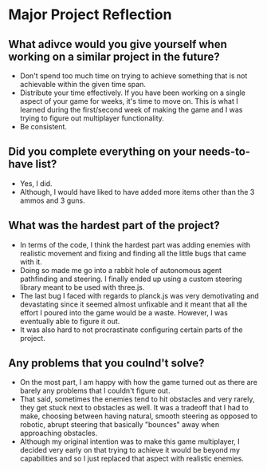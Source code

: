 # Major Project Reflection

## What adivce would you give yourself when working on a similar project in the future?

- Don't spend too much time on trying to achieve something that is not achievable within the given time span.
- Distribute your time effectively. If you have been working on a single aspect of your game for weeks, it's time to move on. This is what I learned during the first/second week of making the game and I was trying to figure out multiplayer functionality.
- Be consistent.

## Did you complete everything on your needs-to-have list?

- Yes, I did.
- Although, I would have liked to have added more items other than the 3 ammos and 3 guns.

## What was the hardest part of the project?

- In terms of the code, I think the hardest part was adding enemies with realistic movement and fixing and finding all the little bugs that came with it.
- Doing so made me go into a rabbit hole of autonomous agent pathfinding and steering. I finally ended up using a custom steering library meant to be used with three.js.
- The last bug I faced with regards to planck.js was very demotivating and devastating since it seemed almost unfixable and it meant that all the effort I poured into the game would be a waste. However, I was eventually able to figure it out.
- It was also hard to not procrastinate configuring certain parts of the project.

## Any problems that you coulnd't solve?

- On the most part, I am happy with how the game turned out as there are barely any problems that I couldn't figure out.
- That said, sometimes the enemies tend to hit obstacles and very rarely, they get stuck next to obstacles as well. It was a tradeoff that I had to make, choosing between having natural, smooth steering as opposed to robotic, abrupt steering that basically "bounces" away when approaching obstacles.
- Although my original intention was to make this game multiplayer, I decided very early on that trying to achieve it would be beyond my capabilities and so I just replaced that aspect with realistic enemies.
